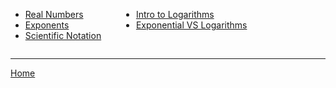 <div>
  <!-- First list -->
  <ul style="display:inline-block; vertical-align:top; margin-right:2em;">
    <li><a href="./algebra/prerequisites/1_Real_Numbers.html">Real Numbers</a></li>
    <li><a href="./algebra/prerequisites/2_Exponents.html">Exponents</a></li>
    <li><a href="./algebra/prerequisites/3_Scientific_Notation.html">Scientific Notation</a></li>
  </ul>

  <!-- Second list -->
  <ul style="display:inline-block; vertical-align:top;">
     <li><a href="./logarithms/1_Intro_to_Logarithms.html">Intro to Logarithms</a></li>
     <li><a href="./logarithms/2_Relationship_between_exponential_and_logarithms.html">Exponential VS Logarithms</a></li>
     
  </ul>
</div>

---

[Home](./../README.md)